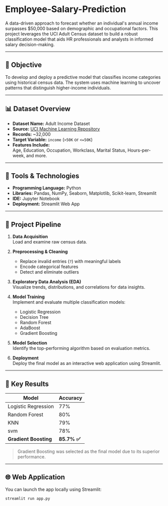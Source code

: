 # Employee-Salary-Prediction

A data-driven approach to forecast whether an individual's annual income surpasses \$50,000 based on demographic and occupational factors. This project leverages the UCI Adult Census dataset to build a robust classification model that aids HR professionals and analysts in informed salary decision-making.

---

## 📌 Objective

To develop and deploy a predictive model that classifies income categories using historical census data. The system uses machine learning to uncover patterns that distinguish higher-income individuals.

---

## 📊 Dataset Overview

- **Dataset Name:** Adult Income Dataset
- **Source:** [UCI Machine Learning Repository](https://archive.ics.uci.edu/ml/datasets/adult)
- **Records:** ~32,000
- **Target Variable:** `income` (`>50K` or `<=50K`)
- **Features Include:**  
  Age, Education, Occupation, Workclass, Marital Status, Hours-per-week, and more.

---

## 🧰 Tools & Technologies

- **Programming Language:** Python  
- **Libraries:** Pandas, NumPy, Seaborn, Matplotlib, Scikit-learn, Streamlit  
- **IDE:** Jupyter Notebook  
- **Deployment:** Streamlit Web App

---

## 🧭 Project Pipeline

1. **Data Acquisition**  
   Load and examine raw census data.

2. **Preprocessing & Cleaning**  
   - Replace invalid entries (`?`) with meaningful labels  
   - Encode categorical features  
   - Detect and eliminate outliers

3. **Exploratory Data Analysis (EDA)**  
   Visualize trends, distributions, and correlations for data insights.

4. **Model Training**  
   Implement and evaluate multiple classification models:  
   - Logistic Regression  
   - Decision Tree  
   - Random Forest  
   - AdaBoost  
   - Gradient Boosting

5. **Model Selection**  
   Identify the top-performing algorithm based on evaluation metrics.

6. **Deployment**  
   Deploy the final model as an interactive web application using Streamlit.

---

## 🏁 Key Results

| Model               | Accuracy   |
|--------------------|------------|
| Logistic Regression| 77%      |
| Random Forest      | 80%      |
| KNN           | 79%      |
| svm           | 78%      |
| **Gradient Boosting** | **85.7% ✅** |

> Gradient Boosting was selected as the final model due to its superior performance.

---

## 🌐 Web Application

You can launch the app locally using Streamlit:

```bash
streamlit run app.py
